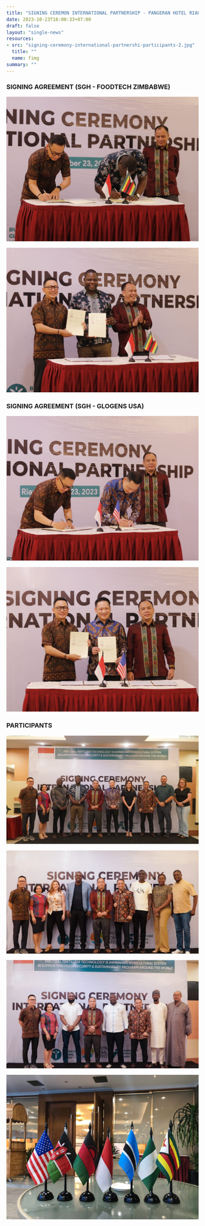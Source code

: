```yaml
---
title: "SIGNING CEREMON INTERNATIONAL PARTNERSHIP - PANGERAN HOTEL RIAU"
date: 2023-10-23T16:00:33+07:00
draft: false
layout: "single-news"
resources:
- src: "signing-ceremony-international-partnershi-participants-2.jpg"
  title: ""
  name: fimg
summary: ""
---
```


### SIGNING AGREEMENT (SGH - FOODTECH ZIMBABWE)

![](./signing-agreement-sgh-foodtech-zimbabwe-1.jpg)

![](./signing-agreement-sgh-foodtech-zimbabwe-2.jpg)

### SIGNING AGREEMENT (SGH - GLOGENS USA)

![](./signing-agreement-sgh-glogens-usa-1.jpg)

![](./signing-agreement-sgh-glogens-usa-2.jpg)

### PARTICIPANTS

![](./signing-ceremony-international-partnershi-participants-2.jpg)

![](./signing-ceremony-international-partnershi-participants-3.jpg)

![](./signing-ceremony-international-partnershi-participants-4.jpg)

![](./signing-ceremony-international-partnershi-participants-1.jpg)